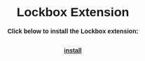 <style>
div.install-content {
  text-align: center;
}

div.install-content * {
  font-family: sans-serif;
}

div.install-content p {
  margin-bottom: 2em;
  font-weight: bold;
}

div.install-content > a {
  display: block;
  margin: 0px auto;
  padding: 0.5em;
  width: 12em;
  color: white;
  background-color: #717171;
  border: 1px solid #717171;
  border-radius: 4px;
}
</style>

<div class='install-content'>
  <h1>Lockbox Extension</h1>

  <p>Click below to install the Lockbox extension:</p>

  <a href='https://testpilot.firefox.com/files/lockbox@mozilla.com/latest'>install</a>

</div>
